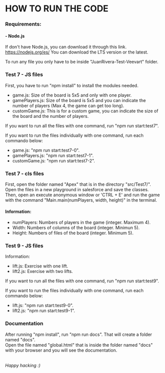 # HOW TO RUN THE CODE

### Requirements:

#### - Node.js
If don't have Node.js, you can download it through this link.
https://nodejs.org/es/
You can download the LTS version or the latest.  
  
To run any file you only have to be inside "JuanRivera-Test-Veevart" folder.

### Test 7 - JS files
First, you have to run "npm install" to install the modules needed.

- game.js: Size of the board is 5x5 and only with one player.  
- gamePlayers.js: Size of the board is 5x5 and you can indicate the number of players (Max 4, the game can get too long).  
- customGame.js: This is for a custom game, you can indicate the size of the board and the number of players.  
  
If you want to run all the files with one command, run "npm run start:test7".  
  
If you want to run the files individually with one command, run each commando below:  
- game.js: "npm run start:test7-0".  
- gamePlayers.js: "npm run start:test7-1".  
- customGame.js: "npm run start:test7-2".

### Test 7 - cls files
First, open the folder named "Apex" that is in the directory "src/Test7/".
Open the files in a new playground in salesforce and save the classes.
Then, open an execute anonymous window or 'CTRL + E' and run the game
with the command "Main.main(numPlayers, width, height)" in the terminal.
#### Information:
- numPlayers: Numbers of players in the game (integer. Maximum 4).
- Width: Numbers of columns of the board (integer. Minimun 5).
- Height: Numbers of files of the board (integer. Minimum 5).

### Test 9 - JS files
Information:

- lift.js: Exercise with one lift.  
- lift2.js: Exercise with two lifts.  
  
If you want to run all the files with one command, run "npm run start:test9".  
  
If you want to run the files individually with one command, run each commando below:  
- lift.js: "npm run start:test9-0".  
- lift2.js: "npm run start:test9-1".

### Documentation
After running "npm install", run "npm run docs". That will create a folder named "docs".  
Open the file named "global.html" that is inside the folder named "docs" with your browser and you will see the documentation.

###### 
###### Happy hacking :)